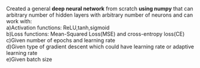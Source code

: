 Created a general <b>deep neural network</b> from scratch <b>using numpy</b> that can arbitrary number of hidden layers with arbitrary number of neurons and can work with:<br>
a)Activation functions: ReLU,tanh,sigmoid<br>
b)Loss functions: Mean-Squared Loss(MSE) and cross-entropy loss(CE)<br>
c)Given number of epochs and learning rate<br>
d)Given type of gradient descent which could have learning rate or adaptive learning rate<br>
e)Given batch size <br>
